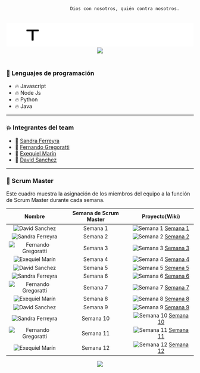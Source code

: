 
                            Dios con nosotros, quién contra nosotros.

<br>
<img src="https://github.com/testTPU/1/blob/main/logo-en-blanco.png?raw=true">
<br>
<div id="header" align="center">
    <img src="https://i.giphy.com/media/bGgsc5mWoryfgKBx1u/giphy.webp" width="600">
</div>
<br>

### :page_with_curl: Lenguajes de programación

- :fire: Javascript
- :fire: Node Js
- :fire: Python
- :fire: Java

---

### :collision: Integrantes del team

- :star2: [Sandra Ferreyra](https://github.com/sandraFerreyra) 
- :star2: [Fernando Gregoratti](https://github.com/mvkgamingarg)
- :star2: [Exequiel Marín](https://github.com/Exequiel3)
- :star2: [David Sanchez](https://github.com/nob322)

---

### :dizzy: Scrum Master

Este cuadro muestra la asignación de los miembros del equipo a la función de Scrum Master durante cada semana. 

|    Nombre              | Semana de Scrum Master                                 |        Proyecto(Wiki)           |
|:---------------------:|:-----------------------------------------------------:|:-----------------------------:|
| ![David Sanchez](https://github.com/nob322)         |      Semana 1                                           |  ![Semana 1](https://via.placeholder.com/15/F4D03F/000000?text=+) [Semana 1](https://github.com/nob322/semana1)         |
| ![Sandra Ferreyra](https://github.com/sandraFerreyra) |      Semana 2                                           |  ![Semana 2](https://via.placeholder.com/15/F7DC6F/000000?text=+) [Semana 2](https://github.com/sandraFerreyra/semana2) |
| ![Fernando Gregoratti](https://github.com/mvkgamingarg)|      Semana 3                                           |  ![Semana 3](https://via.placeholder.com/15/F7DC6F/000000?text=+) [Semana 3](https://github.com/mvkgamingarg/semana3)   |
| ![Exequiel Marín](https://github.com/Exequiel3)       |      Semana 4                                           |  ![Semana 4](https://via.placeholder.com/15/F7DC6F/000000?text=+) [Semana 4](https://github.com/Exequiel3/semana4)       |
| ![David Sanchez](https://github.com/nob322)         |      Semana 5                                           |  ![Semana 5](https://via.placeholder.com/15/F4D03F/000000?text=+) [Semana 5](https://github.com/nob322/semana5)         |
| ![Sandra Ferreyra](https://github.com/sandraFerreyra) |      Semana 6                                           |  ![Semana 6](https://via.placeholder.com/15/F7DC6F/000000?text=+) [Semana 6](https://github.com/sandraFerreyra/semana6) |
| ![Fernando Gregoratti](https://github.com/mvkgamingarg)|      Semana 7                                           |  ![Semana 7](https://via.placeholder.com/15/F7DC6F/000000?text=+) [Semana 7](https://github.com/mvkgamingarg/semana7)   |
| ![Exequiel Marín](https://github.com/Exequiel3)       |      Semana 8                                           |  ![Semana 8](https://via.placeholder.com/15/F7DC6F/000000?text=+) [Semana 8](https://github.com/Exequiel3/semana8)       |
| ![David Sanchez](https://github.com/nob322)         |      Semana 9                                           |  ![Semana 9](https://via.placeholder.com/15/F4D03F/000000?text=+) [Semana 9](https://github.com/nob322/semana9)         |
| ![Sandra Ferreyra](https://github.com/sandraFerreyra) |      Semana 10                                          |  ![Semana 10](https://via.placeholder.com/15/F7DC6F/000000?text=+) [Semana 10](https://github.com/sandraFerreyra/semana10)|
| ![Fernando Gregoratti](https://github.com/mvkgamingarg)|      Semana 11                                          |  ![Semana 11](https://via.placeholder.com/15/F7DC6F/000000?text=+) [Semana 11](https://github.com/mvkgamingarg/semana11)  |
| ![Exequiel Marín](https://github.com/Exequiel3)       |      Semana 12                                          |  ![Semana 12](https://via.placeholder.com/15/F7DC6F/000000?text=+) [Semana 12](https://github.com/Exequiel3/semana12)    |


<div id="header" align="center">
    <img src="https://i.giphy.com/media/qgQUggAC3Pfv687qPC/giphy.webp" width="600"/ autoplay>
</div>
<br>


